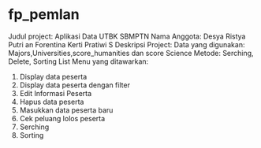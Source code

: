 # fp_pemlan
Judul project: Aplikasi Data UTBK SBMPTN
Nama Anggota: Desya Ristya Putri an Forentina Kerti Pratiwi S
Deskripsi Project:
Data yang digunakan: Majors,Universities,score_humanities dan score Science
Metode: Serching, Delete, Sorting
List Menu yang ditawarkan: 
  1. Display data peserta
  2. Display data peserta dengan filter
  3. Edit Informasi Peserta
  4. Hapus data peserta
  5. Masukkan data peserta baru
  6. Cek peluang lolos peserta
  7. Serching
  8. Sorting
